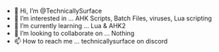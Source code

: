 - 👋 Hi, I’m @TechnicallySurface
- 👀 I’m interested in ... AHK Scripts, Batch Files, viruses, Lua scripting
- 🌱 I’m currently learning ... Lua & AHK2
- 💞️ I’m looking to collaborate on ... Nothing
- 📫 How to reach me ... technicallysurface on discord

<!---
TechnicallySurface/TechnicallySurface is a ✨ special ✨ repository because its `README.md` (this file) appears on your GitHub profile.
You can click the Preview link to take a look at your changes.
--->
